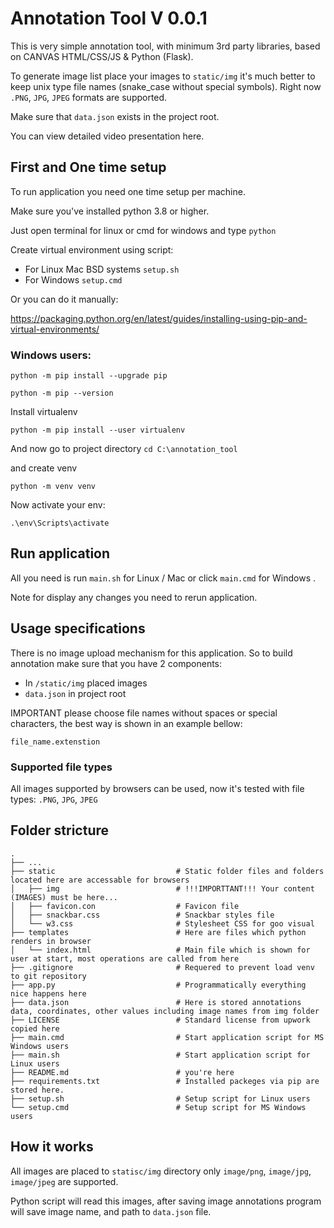 # Annotation Tool V 0.0.1

This is very simple annotation tool, with minimum 3rd party libraries, based on CANVAS HTML/CSS/JS & Python (Flask).

To generate image list place your images to `static/img` it's much better to keep unix type file names (snake_case without special symbols).
Right now `.PNG`, `JPG`, `JPEG` formats are supported.

Make sure that `data.json` exists in the project root.

You can view detailed video presentation here.

## First and One time setup

To run application you need one time setup per machine. 

Make sure you've installed python 3.8 or higher.

Just open terminal for linux or cmd for windows and type `python`


Create virtual environment using script:
 - For Linux Mac BSD systems `setup.sh`
 - For Windows `setup.cmd`

Or you can do it manually:

https://packaging.python.org/en/latest/guides/installing-using-pip-and-virtual-environments/

### Windows users:

`python -m pip install --upgrade pip`

`python -m pip --version`

Install virtualenv 

`python -m pip install --user virtualenv`

And now go to project directory `cd C:\annotation_tool`

and create venv

`python -m venv venv`

Now activate your env:

`.\env\Scripts\activate`

## Run application

All you need is run `main.sh` for Linux / Mac or click `main.cmd` for Windows .

Note for display any changes you need to rerun application.


## Usage specifications

There is no image upload mechanism for this application. So to build annotation make sure that you have 2 components:

 - In `/static/img` placed images
 - `data.json` in project root

IMPORTANT please choose file names without spaces or special characters, the best way is shown in an example bellow:

`file_name.extenstion`



### Supported file types

All images supported by browsers can be used, now it's tested with file types: `.PNG`, `JPG`, `JPEG`



## Folder stricture

    .
    ├── ...
    ├── static                           # Static folder files and folders located here are accessable for browsers
    │   ├── img                          # !!!IMPORTTANT!!! Your content (IMAGES) must be here...
    │   ├── favicon.con                  # Favicon file
    │   ├── snackbar.css                 # Snackbar styles file
    │   └── w3.css                       # Stylesheet CSS for goo visual
    ├── templates                        # Here are files which python renders in browser
    │   └── index.html                   # Main file which is shown for user at start, most operations are called from here
    ├── .gitignore                       # Requered to prevent load venv to git repository
    ├── app.py                           # Programmatically everything nice happens here
    ├── data.json                        # Here is stored annotations data, coordinates, other values including image names from img folder
    ├── LICENSE                          # Standard license from upwork copied here
    ├── main.cmd                         # Start application script for MS Windows users
    ├── main.sh                          # Start application script for Linux users
    ├── README.md                        # you're here
    ├── requirements.txt                 # Installed packeges via pip are stored here.
    ├── setup.sh                         # Setup script for Linux users
    └── setup.cmd                        # Setup script for MS Windows users


## How it works

All images are placed to `statisc/img` directory only `image/png`, `image/jpg`, `image/jpeg` are supported.

Python script will read this images, after saving image annotations program will save image name, and path to `data.json` file.
